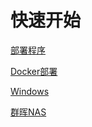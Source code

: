 # 快速开始

[部署程序](/deploy/deploy)

[Docker部署](/deploy/docker)

[Windows](/deploy/windows)

[群晖NAS](/deploy/dsm)

